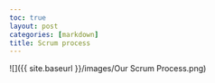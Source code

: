 ```yaml
---
toc: true
layout: post
categories: [markdown]
title: Scrum process
---
```

![]({{ site.baseurl }}/images/Our Scrum Process.png)

